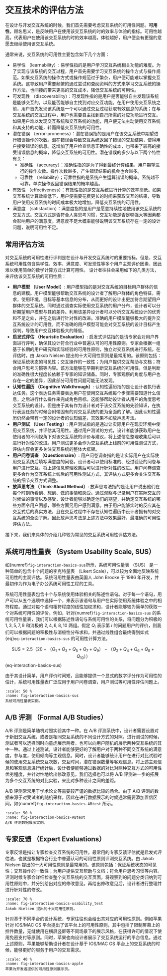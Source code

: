 # 交互技术的评估方法

在设计与开发交互系统的时候，我们首先需要考虑交互系统的可用性问题。**可用性**，顾名思义，是反映用户在使用该交互系统的时的效率与体验的指标。可用性越高，代表用户在使用该交互系统的时的效率越高，体验越好，用户便会有更强的意愿去继续使用该交互系统。

通常来说，交互系统的可用性主要包含如下几个方面：

- 易学性 （learnability）: 易学性指的是用户学习交互系统相关功能的难度。为了实现与该系统的交互过程，用户首先需要学习交互系统的操作方式与操作规范。如果交互系统的操作方式或操作规范过于繁杂，用户便可能难以掌握交互系统。这导致用户需要频繁的通过尝试和查阅资料的方式来学习交互系统的操作方法，也间接的带来更高的交互成本，降低交互系统的可用性。
- 可发现性 （discoverability）：可发现性指的是用户是否能够自主发现该系统是能够交互的，以及能否能够自主找到对应交互功能。在用户使用交互系统之前，用户首先发现该系统是一个可以通过交互过程获取有效信息的系统；在与交互系统的交互过程中，用户也需要自主找到自己所需的对应功能进行交互。如果用户难以发现交互系统和交互系统的功能，用户便无法主动使用交互系统和其支持的功能，转而降低交互系统的可用性。
- 潜在错误 （error-proneness）：潜在错误指的是用户在该交互系统中期望进行错误操作的次数。潜在错误会导致交互系统返回了错误的交互结果，使得用户接受错误的信息。这增加了用户检查信息正确性的成本，也带来了较高的接受错误信息的概率，降低交互系统的可用性。潜在错误的多少与以下两个特性有关：
    - 准确性 （accuracy）：准确性指的是为了得到最终计算结果，用户期望进行的操作次数。操作次数越多，产生错误结果的机会也会越多。
    - 可靠性 （reliability）；可靠性指的是系统产生运算错误的概率。系统越不可靠，单次操作返回错误结果的概率越高。
- 有效性 （effectiveness）：有效性指的是交互系统进行计算的效率高低。如果交互系统计算效率低下，用户便需要花费更长的时间来获取交互的结果，导致用户使用交互系统的时间成本极大地增加，降低交互系统的可用性。
- 满意度 （satisfaction）：满意度指的是用户是愿意持续性地使用该交互系统的交互方式。交互方式是否符合人类思考习惯，交互功能是否足够强大等因素都会影响用户的满意度。满意度不足大概率能够说明该交互系统存在一定的设计问题，说明可用性不足。


## 常用评估方法

对交互系统的可用性进行评判是在设计与开发交互系统时的重要指标。但是，交互系统可用性包含易学性、效率、满意度、可发现性等多个用户主观评价因素，因此难以使用简单的数学计算方式计算可用性。
设计者往往会采用如下的几类方法，来评估该交互系统的可用性质：

- **用户模型 （User Model）**: 用户模型指的是对交互系统的目标用户群体的信息的建模。用户模型能够帮助交互系统的设计者了解用户群体的角色特征，需求，使用环境，目标等基本信息的分布，从而更好的设计出更加符合期望用户群体的交互系统。同时通过调查实际使用交互系统的用户分布，设计者可以分析期望用户模型与其的差异。利用该差异设计者可以分析交互系统设计的优秀和不足之处，并在之后进行针对性的改进。准确的用户模型能够极大的提升交互系统设计的可用性，而不准确的用户模型可能会对交互系统的设计目标产生误判，导致用户交互体验极大的降低。
- **启发式评估 （Heuristic Evaluation）**: 启发式评估指的是请专家会对用户界面进行评判，确保其设计符合行业中普遍认可的可用性原则。专家会根据一组基于长期的用户研究和实际经验的可用性原则，独立对交互系统进行系统。在评估时，由 Jakob Nielsen 提出的十大可用性原则是最常用的。该原则包括：保证系统状态的可见性；交互操作的一致性；为用户提供交互帮助与文档；符合用户思考习惯等内容。该方法能够在早期判断交互系统的可用性，但是判断的准确性很大程度长依赖于专家的知识储备。同时，专家观察的角度与用户也存在一定的差异，因此部分可用性问题可能无法发现。
- **认知性遍历 （Cognitive Walkthrough）**: 认知性遍历指的是让设计者执行表达任务。这个表达任务需要表达用户在使用交互系统每个步骤需要知道什么信息，之后进行什么操作来完成角色目标。这能够帮助设计者从用户的角度思考交互系统的设计。但是由于其有作为设计者对于该交互系统的先验知识，在执行表达任务的时候会附带固有的对交互系统的更为全面的了解。因此认知性遍历仍然会带有一定的设计者的认知偏差，其效果不如放声思考法。
- **用户测试 （User Testing）**: 用户测试指的是通过让实际用户在现实环境中使用交互系统，并评估其可用性。通过用户测试的方式，设计者能够获取用户在使用者的不同视角下对该交互系统的评价与建议，将上述信息整理收集后可以进行针对性的改进。用户测试更多会作为交互系统上线前的可用性测试方式，评估内容会更多关注交互系统的整体大框架。
- **用户问卷调查 （Questionnaire）**: 用户问卷调查指的是让实际用户在实际使用交互系统后填写满意度的问卷。设计者可以使用标准的、经过验证的问卷与用户进行交互，将上述信息整理收集后可以进行针对性的改进。用户问卷调查更多会作为交互系统上线后的可用性测试方式，其评估方式更多会关注交互系统的细节交互方式调整。
- **放声思考法 （Think-Aloud Method）**: 放声思考法指的是让用户说出他们在每个时刻所看到、想到、做的事情和感受。通过观察与记录用户在实际交互的时候做的事情以及感受，设计者能够以确定他们的期望，并确定交互系统的哪些方面令用户困惑，哪些方面另用户感到满意。由于用户能够实时的反应其在交互式后的真实方法，且在交互过程中不存在认知性遍历中设计者拥有的对交互系统的全面了解。因此放声思考法是上述方法中效果最好，最准确的可用性评估方法。

接下来，我们来具体的介绍几种较为常见的交互系统可用性评估方法。

## 系统可用性量表 （System Usability Scale, SUS）

如{numref}`fig-interaction-basics-sus`所示，系统可用性量表 （SUS） 是一种简单的包含十个问题的李克特量表 （Likert Scale），可以较为全面地反映系统可用性的主观评估。系统可用性量表由英国人 John Brooke 于 1986 年开发，并最初作为作为电子办公系统可用性工程的工具。

系统可用性量表包含十个与系统使用体验相关的陈述性语句。对于每一个语句，用户可以从五个选项中选择一个，来表示该语句与用户在实际使用系统体验之中的相符程度。通过对每个语句相符程度的线性加权求和，设计者能够较为简单的获取一个对系统可用性的评价。例如，针对{numref}`fig-interaction-basics-sus` 的系统可用性量表，我们可以根据陈述性语句与系统可用性的关系，将问题分为积极的 $1,3,5,7,9$ 和消极的 $2,4,6,8,10$ 两组。假定 $Q_i$ 表示第 $i$ 的问题用户的评价，则我们可以根据问题的积极性与消极性分布求和，并通过线性组合最终得到如式 {eq}`eq-interaction-basics-sus` 的可用性计算方法。

$$
\text{SUS}  =  2.5（20 + （Q_1+Q_3+Q_5+Q_7+Q_9） - （Q_2+Q_4+Q_6+Q_8+Q_{10}））
$$(eq-interaction-basics-sus)

由于其设计简单，用户评价时间短，且能够提供一个显式的数字评分作为可用性的估计，系统可用性量表广泛应用于用户问卷调查，用户测试等可用性评估问题上。

```{figure} fig/interaction-basics-sus.png
:scale: 50 %
:name: fig-interaction-basics-sus
系统可用性量表实例。
```

## A/B 评测 （Formal A/B Studies）

A/B 评测是简单随机对照实验其中一种。在 A/B 评测系统中，设计者需要设置对于新旧交互系统，或者是相同交互系统的不同设计方式的对照。进行测试的时候，测试者可以选择同时向童虎展示两者，也可以向用户随机的展示两种交互系统的其中一种。通过上述测试，设计者能够更好的了解用户对于两种不同交互系统的满意度，参与度，使用倾向等主观信息。同时，设计者能够统计用户在进行对比试验时候的使用交互系统交互次数，交互时间，潜在错误数量等客观信息。将上述主观信息和客观信息进行统计后，设计者便能够通过数据的对比对两种交互方式的可用性优劣程度，并针对性地给出修改意见。我们选择也可以将 A/B 评测进一步的拓展为多个交互系统的对比实验，来比对多种设计之间的差距。

A/B 评测常常用于学术论文等需要较严谨的数据比较的场合。由于 A/B 评测的数据来源于对受试者的随机采样，因此在进行数据展示的时候通常需要添加置信区间，如{numref}`fig-interaction-basics-ABtest` 所示。

```{figure} fig/interaction-basics-ABtest.png
:scale: 50 %
:name: fig-interaction-basics-ABtest
A/B 评测数据展示实例。
```

## 专家反馈 （Expert Evaluations）

专家反馈是指让专家检查交互系统的可用性。最常用的专家反馈评估就是启发式评估法，也就是根据符合行业中普遍认可的可用性原则评测交互系统。由 Jakob Nielsen 提出的十大可用性原则是最常用的。该原则包括：保证系统状态的可见性；交互操作的一致性；为用户提供交互帮助与文档；符合用户思考习惯等内容。评测时候专家会详细检查整个交互系统的交互页面，将观察到的问题分类归纳到可用性原则中，并分别给出对应的修改意见。再给出修改意见后，设计者进行整理并进行针对性的修改。

```{figure} fig/interaction-basics-usability_test.png
:scale: 70 %
:name: fig-interaction-basics-usability_test
Jakob Nielsen 提出的十大可用性原则。
```

针对基于不同平台的设计系统，专家往往也会给出其对应的可用性原则。例如苹果针对 IOS/MAC OS 平台提出了该平台上的可用性原则，其中包括了限制屏幕上的控件数量，无缝使用在横屏竖屏等不同场景下的展示风格，在获得许可的情况下使用免密支付等原则。同时，苹果也向设计者展示了交互系统运行的平台信息。通过上述原则，苹果能够帮助设计者在设计基于 IOS/MAC OS 平台上的交互系统的时候，能够更好的服务于用户的交互需求。

```{figure} fig/interaction-basics-apple.png
:scale: 40 %
:name: fig-interaction-basics-apple
苹果为开发者提供的可用性原则展示页。
```
